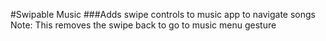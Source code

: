 #Swipable Music
###Adds swipe controls to music app to navigate songs
Note: This removes the swipe back to go to music menu gesture
